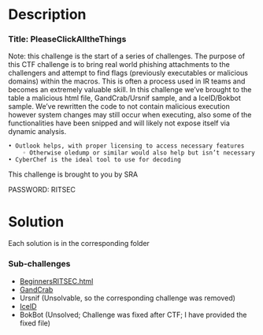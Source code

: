 # Description

### Title: PleaseClickAlltheThings

Note: this challenge is the start of a series of challenges. The purpose of this CTF challenge is to bring real world phishing attachments to the challengers and attempt to find flags (previously executables or malicious domains) within the macros. This is often a process used in IR teams and becomes an extremely valuable skill. In this challenge we’ve brought to the table a malicious html file, GandCrab/Ursnif sample, and a IceID/Bokbot sample. We’ve rewritten the code to not contain malicious execution however system changes may still occur when executing, also some of the functionalities have been snipped and will likely not expose itself via dynamic analysis.

```
• Outlook helps, with proper licensing to access necessary features
    ◦ Otherwise oledump or similar would also help but isn’t necessary
• CyberChef is the ideal tool to use for decoding
```
This challenge is brought to you by SRA

PASSWORD: RITSEC

# Solution

Each solution is in the corresponding folder

### Sub-challenges
- [BeginnersRITSEC.html](/RITSEC-2021/forensics/Please%20Click%20All%20The%20Things/BeginnersRITSEC.html/solve.md)
- [GandCrab](/RITSEC-2021/forensics/Please%20Click%20All%20The%20Things/GandCrab_Ursnif/solve.md)
- Ursnif (Unsolvable, so the corresponding challenge was removed)
- [IceID](/RITSEC-2021/forensics/Please%20Click%20All%20The%20Things/IceID_BokBot/solve_IceId.md)
- BokBot (Unsolved; Challenge was fixed after CTF; I have provided the fixed file)

